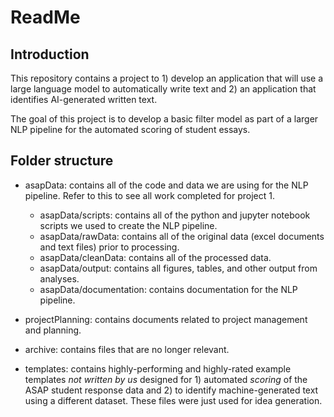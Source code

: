 # ReadMe 

## Introduction

This repository contains a project to 1) develop an application that will 
use a large language model to automatically write text and 2) an 
application that identifies AI-generated written text. 

The goal of this project is to develop a basic filter model as part of a larger NLP pipeline for the automated scoring of student essays.

## Folder structure

- asapData: contains all of the code and data we are using for the NLP pipeline. Refer to this to see all work completed for project 1.

    - asapData/scripts: contains all of the python and jupyter notebook scripts we used to create the NLP pipeline. 
    - asapData/rawData: contains all of the original data (excel documents and text files) prior to processing. 
    - asapData/cleanData: contains all of the processed data.
    - asapData/output: contains all figures, tables, and other output from analyses.
    - asapData/documentation: contains documentation for the NLP pipeline.
    
- projectPlanning: contains documents related to project management and planning.
     
- archive: contains files that are no longer relevant. 

- templates: contains highly-performing and highly-rated example templates *not written by us* designed for 1) automated *scoring* of the ASAP student response data and 2) to identify machine-generated text using a different dataset. These files were just used for idea generation.
